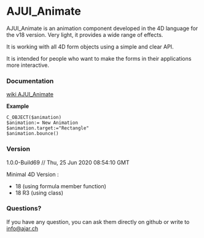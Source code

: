 # AJUI_Animate

AJUI_Animate is an animation component developed in the 4D language for the v18 version. Very light, it provides a wide range of effects.

It is working with all 4D form objects using a simple and clear API.

It is intended for people who want to make the forms in their applications more interactive.

### Documentation

[wiki AJUI_Animate](https://github.com/AJARProject/AJUI_Animate/wiki)

**Example**

    C_OBJECT($animation)
    $animation:= New Animation
    $animation.target:="Rectangle"
    $animation.bounce()

### Version

1.0.0-Build69  // Thu, 25 Jun 2020 08:54:10 GMT

Minimal 4D Version : 
 - 18 (using formula member function)
 - 18 R3 (using class)


### Questions?

If you have any question, you can ask them directly on github or write to info@ajar.ch
